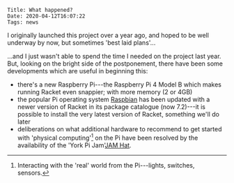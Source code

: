     Title: What happened?
    Date: 2020-04-12T16:07:22
    Tags: news

I originally launched this project over a year ago, and hoped to be well underway by now, but sometimes 'best laid plans'...

<!-- more -->

...and I just wasn't able to spend the time I needed on the project last year. But, looking on the bright side of the postponement, there have been some developments which are useful in beginning this:

* there's a new Raspberry Pi---the Raspberry Pi 4 Model B which makes running Racket even snappier; with more memory (2 or 4GB)
* the popular Pi operating system [Raspbian](https://www.raspberrypi.org/downloads/raspbian/) has been updated with a newer version of Racket in its package catalogue (now 7.2)---it is possible to install the very latest version of Racket, something we'll do later
* deliberations on what additional hardware to recommend to get started with 'physical computing'[^physical comp] on the Pi have been resolved by the availability of the 'York Pi Jam'[JAM Hat](https://thepihut.com/products/jam-hat).

[^physical comp]: Interacting with the 'real' world from the Pi---lights, switches, sensors.



